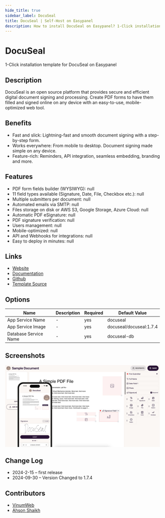 ```yaml
---
hide_title: true
sidebar_label: DocuSeal
title: DocuSeal | Self-Host on Easypanel
description: How to install DocuSeal on Easypanel? 1-Click installation template for DocuSeal on Easypanel
---
```


<!-- generated -->

# DocuSeal

1-Click installation template for DocuSeal on Easypanel

## Description

DocuSeal is an open source platform that provides secure and efficient digital document signing and processing. Create PDF forms to have them filled and signed online on any device with an easy-to-use, mobile-optimized web tool.

## Benefits

- Fast and slick: Lightning-fast and smooth document signing with a step-by-step form.
- Works everywhere: From mobile to desktop. Document signing made simple on any device.
- Feature-rich: Reminders, API integration, seamless embedding, branding and more.

## Features

- PDF form fields builder (WYSIWYG): null
- 11 field types available (Signature, Date, File, Checkbox etc.): null
- Multiple submitters per document: null
- Automated emails via SMTP: null
- Files storage on disk or AWS S3, Google Storage, Azure Cloud: null
- Automatic PDF eSignature: null
- PDF signature verification: null
- Users management: null
- Mobile-optimized: null
- API and Webhooks for integrations: null
- Easy to deploy in minutes: null

## Links

- [Website](https://www.docuseal.co/)
- [Documentation](https://www.docuseal.co/docs)
- [Github](https://github.com/docusealco/docuseal)
- [Template Source](https://github.com/easypanel-io/templates/tree/main/templates/docuseal)

## Options

Name | Description | Required | Default Value
-|-|-|-
App Service Name | - | yes | docuseal
App Service Image | - | yes | docuseal/docuseal:1.7.4
Database Service Name | - | yes | docuseal-db

## Screenshots

![DocuSeal Screenshot](./assets/screenshot.png)

## Change Log

- 2024-2-15 – first release
- 2024-09-30 – Version Changed to 1.7.4

## Contributors

- [VinumWeb](https://github.com/vinumweb)
- [Ahson Shaikh](https://github.com/MuhammadAhsanDonuts)

